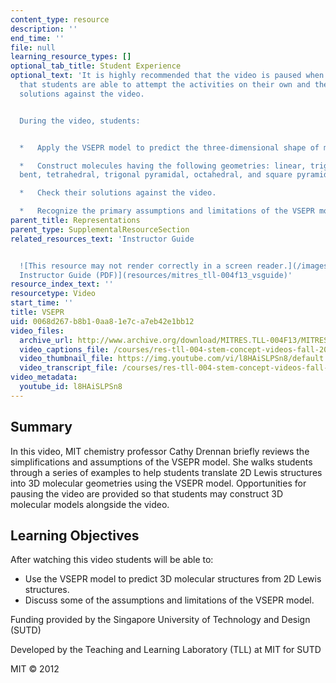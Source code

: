 ```yaml
---
content_type: resource
description: ''
end_time: ''
file: null
learning_resource_types: []
optional_tab_title: Student Experience
optional_text: 'It is highly recommended that the video is paused when prompted so
  that students are able to attempt the activities on their own and then check their
  solutions against the video.


  During the video, students:


  *   Apply the VSEPR model to predict the three-dimensional shape of molecules.

  *   Construct molecules having the following geometries: linear, trigonal planar,
  bent, tetrahedral, trigonal pyramidal, octahedral, and square pyramidal.

  *   Check their solutions against the video.

  *   Recognize the primary assumptions and limitations of the VSEPR model.'
parent_title: Representations
parent_type: SupplementalResourceSection
related_resources_text: 'Instructor Guide


  ![This resource may not render correctly in a screen reader.](/images/inacessible.gif)[VSEPR
  Instructor Guide (PDF)](resources/mitres_tll-004f13_vsguide)'
resource_index_text: ''
resourcetype: Video
start_time: ''
title: VSEPR
uid: 0068d267-b8b1-0aa8-1e7c-a7eb42e1bb12
video_files:
  archive_url: http://www.archive.org/download/MITRES.TLL-004F13/MITRES_TLL-004F13_vsepr_intro_300k.mp4
  video_captions_file: /courses/res-tll-004-stem-concept-videos-fall-2013/227c565dc56a5513a3d721d2211989f3_l8HAiSLPSn8.vtt
  video_thumbnail_file: https://img.youtube.com/vi/l8HAiSLPSn8/default.jpg
  video_transcript_file: /courses/res-tll-004-stem-concept-videos-fall-2013/f604bea71f3430dafc0ef3eec9bbbd73_l8HAiSLPSn8.pdf
video_metadata:
  youtube_id: l8HAiSLPSn8
---
```


Summary
-------

In this video, MIT chemistry professor Cathy Drennan briefly reviews the simplifications and assumptions of the VSEPR model. She walks students through a series of examples to help students translate 2D Lewis structures into 3D molecular geometries using the VSEPR model. Opportunities for pausing the video are provided so that students may construct 3D molecular models alongside the video.

Learning Objectives
-------------------

After watching this video students will be able to:

*   Use the VSEPR model to predict 3D molecular structures from 2D Lewis structures.
*   Discuss some of the assumptions and limitations of the VSEPR model.

Funding provided by the Singapore University of Technology and Design (SUTD)

Developed by the Teaching and Learning Laboratory (TLL) at MIT for SUTD

MIT © 2012